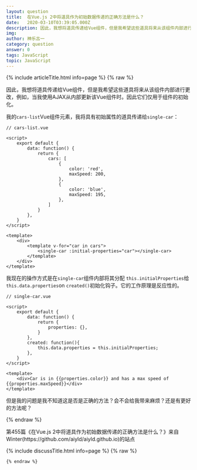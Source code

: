 ```yaml
---
layout: question
title:  在Vue.js 2中将道具作为初始数据传递的正确方法是什么？
date:   2020-03-10T03:39:05.000Z
description: 因此，我想将道具传递给Vue组件，但是我希望这些道具将来从该组件内部进行更改，例如，当我使用AJAX从内部更新该Vue组件时。因此它们仅用于组件的初始化。...
img: 
author: 神乐古一
category: question
answer: 0
tags: JavaScript
topic: JavaScript
---
```

<div class="article-root">
  <div class="article">
    {% include articleTitle.html info=page %}
    {% raw %}
    <div class="article-content"><p><font style="vertical-align: inherit;"><font style="vertical-align: inherit;">因此，我想将道具传递给Vue组件，但是我希望这些道具将来从该组件内部进行更改，例如，当我使用AJAX从内部更新该Vue组件时。</font><font style="vertical-align: inherit;">因此它们仅用于组件的初始化。</font></font></p>

<p><font style="vertical-align: inherit;"><font style="vertical-align: inherit;">我的</font></font><code>cars-list</code><font style="vertical-align: inherit;"><font style="vertical-align: inherit;">Vue组件元素，我将具有初始属性的道具传递给</font></font><code>single-car</code><font style="vertical-align: inherit;"><font style="vertical-align: inherit;">：</font></font></p>

<pre><code>// cars-list.vue<font></font>
<font></font>
&lt;script&gt;<font></font>
    export default {<font></font>
        data: function() {<font></font>
            return {<font></font>
                cars: [<font></font>
                    {<font></font>
                        color: 'red',<font></font>
                        maxSpeed: 200,<font></font>
                    },<font></font>
                    {<font></font>
                        color: 'blue',<font></font>
                        maxSpeed: 195,<font></font>
                    },<font></font>
                ]<font></font>
            }<font></font>
        },<font></font>
    }<font></font>
&lt;/script&gt;<font></font>
<font></font>
&lt;template&gt;<font></font>
    &lt;div&gt;<font></font>
        &lt;template v-for="car in cars"&gt;<font></font>
            &lt;single-car :initial-properties="car"&gt;&lt;/single-car&gt;<font></font>
        &lt;/template&gt;<font></font>
    &lt;/div&gt;<font></font>
&lt;/template&gt;<font></font>
</code></pre>

<p><font style="vertical-align: inherit;"><font style="vertical-align: inherit;">我现在的操作方式是在</font></font><code>single-car</code><font style="vertical-align: inherit;"><font style="vertical-align: inherit;">组件</font><font style="vertical-align: inherit;">内部</font><font style="vertical-align: inherit;">将其分配   </font></font><code>this.initialProperties</code><font style="vertical-align: inherit;"><font style="vertical-align: inherit;">给</font></font><code>this.data.properties</code><font style="vertical-align: inherit;"><font style="vertical-align: inherit;">on </font></font><code>created()</code><font style="vertical-align: inherit;"><font style="vertical-align: inherit;">初始化钩子。</font><font style="vertical-align: inherit;">它的工作原理是反应性的。</font></font></p>

<pre><code>// single-car.vue<font></font>
<font></font>
&lt;script&gt;<font></font>
    export default {<font></font>
        data: function() {<font></font>
            return {<font></font>
                properties: {},<font></font>
            }<font></font>
        },<font></font>
        created: function(){<font></font>
            this.data.properties = this.initialProperties;<font></font>
        },<font></font>
    }<font></font>
&lt;/script&gt;<font></font>
<font></font>
&lt;template&gt;<font></font>
    &lt;div&gt;Car is in {{properties.color}} and has a max speed of {{properties.maxSpeed}}&lt;/div&gt;<font></font>
&lt;/template&gt;<font></font>
</code></pre>

<p><font style="vertical-align: inherit;"><font style="vertical-align: inherit;">但是我的问题是我不知道这是否是正确的方法？</font><font style="vertical-align: inherit;">会不会给我带来麻烦？</font><font style="vertical-align: inherit;">还是有更好的方法呢？</font></font></p></div>
    {% endraw %}
  </div>
  <p class="winter_mark">第455篇《在Vue.js 2中将道具作为初始数据传递的正确方法是什么？》来自Winter(https://github.com/aiyld/aiyld.github.io)的站点</p>
  <div class="discuss-wrapper">
    {% include discussTitle.html info=page %}
    {% raw %}
    
    {% endraw %}
  </div>
<div>
